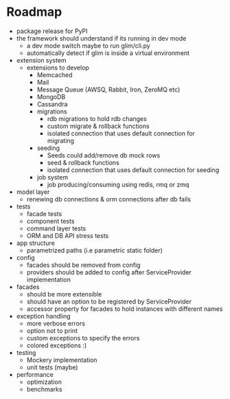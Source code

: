 Roadmap
=======
- package release for PyPI
- the framework should understand if its running in dev mode
    + a dev mode switch maybe to run glim/cli.py
    + automatically detect if glim is inside a virtual environment
- extension system
    + extensions to develop
        * Memcached
        * Mail
        * Message Queue (AWSQ, Rabbit, Iron, ZeroMQ etc)
        * MongoDB
        * Cassandra
        * migrations
            + rdb migrations to hold rdb changes
            + custom migrate & rollback functions
            + isolated connection that uses default connection for migrating
        * seeding
            + Seeds could add/remove db mock rows
            + seed & rollback functions
            + isolated connection that uses default connection for seeding
        * job system
            + job producing/consuming using redis, rmq or zmq
- model layer
    + renewing db connections & orm connections after db fails
- tests
    + facade tests
    + component tests
    + command layer tests
    + ORM and DB API stress tests
- app structure
    + parametrized paths (i.e parametric static folder)
- config
    + facades should be removed from config
    + providers should be added to config after ServiceProvider implementation
- facades
    + should be more extensible
    + should have an option to be registered by ServiceProvider
    + accessor property for facades to hold instances with different names
- exception handling
    + more verbose errors
    + option not to print 
    + custom exceptions to specify the errors
    + colored exceptions :)
- testing
    + Mockery implementation
    + unit tests (maybe)
- performance
    + optimization
    + benchmarks
